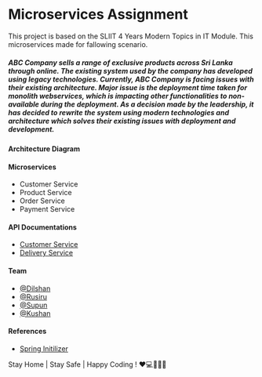 # Microservices Assignment

This project is based on the SLIIT 4 Years Modern Topics in IT Module. This microservices made for fallowing scenario.

##### *ABC Company sells a range of exclusive products across Sri Lanka through online. The existing system used by the company has developed using legacy technologies. Currently, ABC Company is facing issues with their existing architecture. Major issue is the deployment time taken for monolith webservices, which is impacting other functionalities to non-available during the deployment. As a decision made by the leadership, it has decided to rewrite the system using modern technologies and architecture which solves their existing issues with deployment and development*.

#### Architecture Diagram

#### Microservices 

 - Customer Service
 - Product Service
 - Order Service
 - Payment Service
 
#### API Documentations
 - [Customer Service](https://documenter.getpostman.com/view/11066197/Szf25VvF?version=latest#a21b19cf-8514-4b16-be81-3a7568815a4b)
 - [Delivery Service](https://documenter.getpostman.com/view/11066197/Szf55A7t?version=latest)

 

 #### Team
 - [@Dilshan](https://github.com/Dilshan97)
 - [@Rusiru](https://github.com/Rusiru123)
 - [@Supun](https://github.com/kavsu)
 - [@Kushan](https://github.com/Kushanrawindu)

#### References

 - [Spring Initilizer](https://start.spring.io/)

Stay Home | Stay Safe | Happy Coding ! ❤️💻👨‍🎓😷
